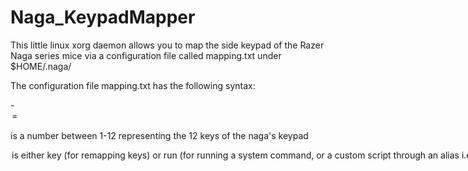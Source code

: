 # Naga_KeypadMapper
This little linux xorg daemon allows you to map the side keypad of the Razer Naga series mice via a configuration file called mapping.txt under $HOME/.naga/

The configuration file mapping.txt has the following syntax:

<keynumber> - <option>=<action>

<keynumber> is a number between 1-12 representing the 12 keys of the naga's keypad

<option> is either key (for remapping keys) or run (for running a system command, or a custom script through an alias i.e.)

<action> 
  For key: is the custom key mapping, might be a single key like A or a combination like ctrl+t (following xdotool's syntax)
  For run: a system command like top or a custom script like bash /usr/local/bin/custom.bash
  

if the mapping.txt file is missing the default mapping.txt corresponds to the numbers 0-11 assigned to the buttons: (the program will NOT autocreate this file)

An example mapping.txt configuration file is the following:
--------------------------
#There must be no blank lines at the beggining of the file, yeah lazy parsing. Comments are accepted though
1 - key=ctrl+t
2 - key=A
3 - key=B
4 - key=C
5 - key=D
6 - key=E
7 - key=F
8 - key=G
9 - key=alt+F4
10 - run=gedit
11 - key=H
12 - key=I
------------------------------
(Do not include the ---- in the actual file) 

CAUTION, in this first alpha version the run option wont work for text enviroment commands, like for example top.

INSTALLATION
It does not need any dependencies besides having installed xtools (in the oficial ubuntu repositories) and g++

Just compile the code using $ g++ -O3 -o naga naga.cpp
And place it wherever you like, you can run it automatically at startup if you want.


USAGE

Init the mapper by calling: $ ./naga /dev/input/by-id/<NAGA_KEYPAD>

where <NAGA_KEYPAD> is the name of the keypad in this folder. 
In my case:   /dev/input/by-id/usb-Razer_Razer_Naga_Epic-if01-event-kbd

In order to get rid of the original bindings you have to disable the keypad using xinput as follows:

$ xinput set-int-prop <id> "Devide Enabled" 8 0

where <id> is the id number of the keypad returned by $ xinput.

You can enable it back to completly restore the changes by changing the last 0 to a 1



